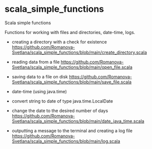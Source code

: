 # scala_simple_functions
Scala simple functions

Functions for working with files and directories, date-time, logs.

- creating a directory with a check for existence
https://github.com/Romanova-Svetlana/scala_simple_functions/blob/main/create_directory.scala

- reading data from a file
https://github.com/Romanova-Svetlana/scala_simple_functions/blob/main/open_file.scala

- saving data to a file on disk
https://github.com/Romanova-Svetlana/scala_simple_functions/blob/main/save_file.scala

- date-time (using java.time)
- convert string to date of type java.time.LocalDate
- change the date to the desired number of days
https://github.com/Romanova-Svetlana/scala_simple_functions/blob/main/date_java_time.scala

- outputting a message to the terminal and creating a log file
https://github.com/Romanova-Svetlana/scala_simple_functions/blob/main/log.scala
